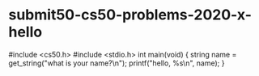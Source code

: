 # submit50-cs50-problems-2020-x-hello
#include <cs50.h>
#include <stdio.h>
int main(void)
{
    string name = get_string("what is your name?\n");
    printf("hello, %s\n", name);
}
